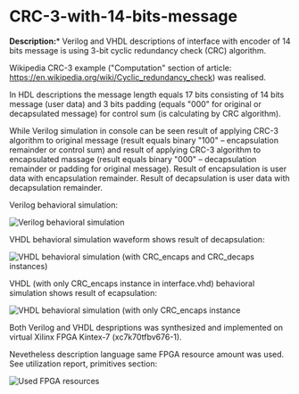 # CRC-3-with-14-bits-message
**Description:*** Verilog and VHDL descriptions of interface with encoder of 14 bits message is using 3-bit cyclic redundancy check (CRC) algorithm.

Wikipedia CRC-3 example ("Computation" section of article: https://en.wikipedia.org/wiki/Cyclic_redundancy_check) was realised.

In HDL descriptions the message length equals 17 bits consisting of 14 bits message (user data) and 3 bits padding (equals "000" for original or decapsulated message) for control sum (is calculating by CRC algorithm). 

While Verilog simulation in console can be seen result of applying CRC-3 algorithm to original message (result equals binary "100" – encapsulation remainder or control sum) and result of applying CRC-3 algorithm to encapsulated massage (result equals binary "000" – decapsulation remainder or padding for original message). Result of encapsulation is user data with encapsulation remainder. Result of decapsulation is user data with decapsulation remainder.  

Verilog behavioral simulation:

![Verilog behavioral simulation](https://github.com/user-attachments/assets/64eb248c-0e19-413d-a1a9-3e850ffb63e8)

VHDL behavioral simulation waveform shows result of decapsulation:

![VHDL behavioral simulation (with CRC_encaps and CRC_decaps instances)](https://github.com/user-attachments/assets/37456256-6c64-4cd1-af51-875aead6bef6)

VHDL (with only CRC_encaps instance in interface.vhd) behavioral simulation shows result of ecapsulation:

![VHDL behavioral simulation (with only CRC_encaps instance](https://github.com/user-attachments/assets/ee9f9ec3-26e2-4fab-9f6c-e17c5b6ac27b)

Both Verilog and VHDL despriptions was synthesized and implemented on virtual Xilinx FPGA Kintex-7 (xc7k70tfbv676-1).

Nevetheless description language same FPGA resource amount was used. See utilization report, primitives section: 

![Used FPGA resources](https://github.com/user-attachments/assets/903a0034-4c19-4b9b-9a46-aa86018b9ed7)




